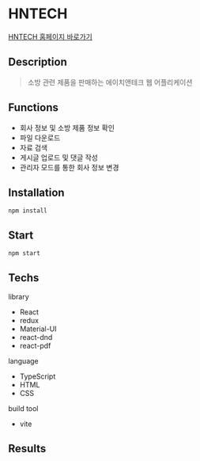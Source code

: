 # HNTECH

<a href="http://hntec.co.kr/">HNTECH 홈페이지 바로가기</a>

## Description

>소방 관련 제품을 판매하는 에이치앤테크 웹 어플리케이션

## Functions

* 회사 정보 및 소방 제품 정보 확인
* 파일 다운로드
* 자료 검색
* 게시글 업로드 및 댓글 작성
* 관리자 모드를 통한 회사 정보 변경

## Installation

```shell
npm install
```

## Start

```shell
npm start
```

## Techs

library
* React
* redux
* Material-UI
* react-dnd
* react-pdf

language
* TypeScript
* HTML
* CSS
  
build tool
* vite

## Results


